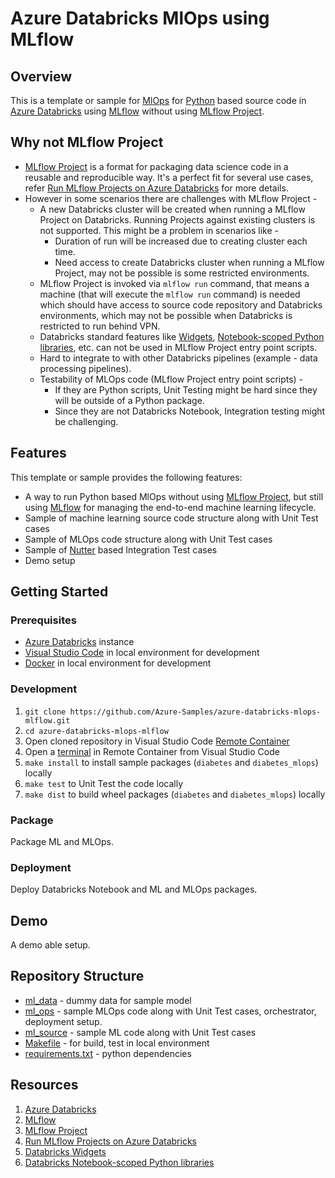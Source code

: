 # Azure Databricks MlOps using MLflow

## Overview

This is a template or sample for [MlOps](https://github.com/microsoft/mlops) for [Python](https://www.python.org) based source code in [Azure Databricks](https://docs.microsoft.com/en-us/azure/databricks/) using [MLflow](https://docs.microsoft.com/en-us/azure/databricks/applications/mlflow/) without using [MLflow Project](https://mlflow.org/docs/latest/projects.html#).

## Why not MLflow Project

- [MLflow Project](https://mlflow.org/docs/latest/projects.html#) is a format for packaging data science code in a reusable and reproducible way. It's a perfect fit for several use cases, refer [Run MLflow Projects on Azure Databricks](https://docs.microsoft.com/en-us/azure/databricks/applications/mlflow/projects) for more details.
- However in some scenarios there are challenges with MLflow Project -
  - A new Databricks cluster will be created when running a MLflow Project on Databricks. Running Projects against existing clusters is not supported. This might be a problem in scenarios like -
    - Duration of run will be increased due to creating cluster each time.
    - Need access to create Databricks cluster when running a MLflow Project, may not be possible is some restricted environments.
  - MLflow Project is invoked via `mlflow run` command, that means a machine (that will execute the `mlflow run` command) is needed which should have access to source code repository and Databricks environments, which may not be possible when Databricks is restricted to run behind VPN.
  - Databricks standard features like [Widgets](https://docs.databricks.com/notebooks/widgets.html), [Notebook-scoped Python libraries](https://docs.databricks.com/libraries/notebooks-python-libraries.html), etc. can not be used in MLflow Project entry point scripts.
  - Hard to integrate to with other Databricks pipelines (example - data processing pipelines).
  - Testability of MLOps code (MLflow Project entry point scripts) -
    - If they are Python scripts, Unit Testing might be hard since they will be outside of a Python package.
    - Since they are not Databricks Notebook, Integration testing might be challenging.

## Features

This template or sample provides the following features:

- A way to run Python based MlOps without using [MLflow Project](https://mlflow.org/docs/latest/projects.html#), but still using [MLflow](https://docs.microsoft.com/en-us/azure/databricks/applications/mlflow/) for managing the end-to-end machine learning lifecycle.
- Sample of machine learning source code structure along with Unit Test cases
- Sample of MLOps code structure along with Unit Test cases
- Sample of [Nutter](https://github.com/microsoft/nutter) based Integration Test cases
- Demo setup

## Getting Started

### Prerequisites

- [Azure Databricks](https://docs.microsoft.com/en-us/azure/databricks/) instance
- [Visual Studio Code](https://code.visualstudio.com/) in local environment for development
- [Docker](https://www.docker.com/) in local environment for development

### Development

1. `git clone https://github.com/Azure-Samples/azure-databricks-mlops-mlflow.git`
2. `cd azure-databricks-mlops-mlflow`
3. Open cloned repository in Visual Studio Code [Remote Container](https://code.visualstudio.com/docs/remote/containers)
4. Open a [terminal](https://code.visualstudio.com/docs/remote/containers#_opening-a-terminal) in Remote Container from Visual Studio Code
5. `make install` to install sample packages (`diabetes` and `diabetes_mlops`) locally
6. `make test` to Unit Test the code locally
7. `make dist` to build wheel packages (`diabetes` and `diabetes_mlops`) locally

### Package

Package ML and MLOps.

### Deployment

Deploy Databricks Notebook and ML and MLOps packages.

## Demo

A demo able setup.

## Repository Structure

- [ml_data](./ml_data/) - dummy data for sample model
- [ml_ops](./ml_ops/) - sample MLOps code along with Unit Test cases, orchestrator, deployment setup.
- [ml_source](./ml_source/) - sample ML code along with Unit Test cases
- [Makefile](.Makefile) - for build, test in local environment
- [requirements.txt](./requirements.txt) - python dependencies

## Resources

1. [Azure Databricks](https://docs.microsoft.com/en-us/azure/databricks/)
2. [MLflow](https://docs.microsoft.com/en-us/azure/databricks/applications/mlflow/)
3. [MLflow Project](https://mlflow.org/docs/latest/projects.html#)
4. [Run MLflow Projects on Azure Databricks](https://docs.microsoft.com/en-us/azure/databricks/applications/mlflow/projects)
5. [Databricks Widgets](https://docs.databricks.com/notebooks/widgets.html)
6. [Databricks Notebook-scoped Python libraries](https://docs.databricks.com/libraries/notebooks-python-libraries.html)